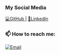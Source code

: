 <!-- contactme.md file -->
### My Social Media

[💻GitHub |](https://github.com/Intina47)
[🤝LinkedIn](https://www.linkedin.com/in/isaiah-ntina-0669a8224/)
<!-- email -->
### 📫 How to reach me:
[![Email](https://img.shields.io/badge/Email-Intina47%40gmail.com-red)](mailto:<EMAIL>)

